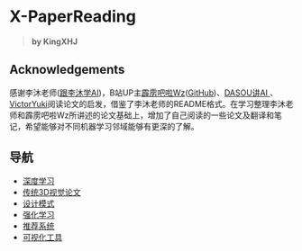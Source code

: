 # X-PaperReading

> **by KingXHJ**

## Acknowledgements
感谢李沐老师([跟李沐学AI](https://space.bilibili.com/1567748478?spm_id_from=333.337.0.0))，B站UP主[霹雳吧啦Wz](https://space.bilibili.com/18161609)([GitHub](https://github.com/WZMIAOMIAO/deep-learning-for-image-processing))、[DASOU讲AI
](https://space.bilibili.com/414678948)、[VictorYuki](https://space.bilibili.com/13355688)阅读论文的启发，借鉴了李沐老师的README格式。在学习整理李沐老师和霹雳吧啦Wz所讲述的论文基础上，增加了自己阅读的一些论文及翻译和笔记，希望能够对不同机器学习邻域能够有更深的了解。


## 导航
- [深度学习](./DeepLearning/README.md)
- [传统3D视觉论文](./Traditional%203D%20Vision/README.md)
- [设计模式](./Design%20patterns/README.md)
- [强化学习](./Reinforcement/README.md)
- [推荐系统](./Recommendation%20System/README.md)
- [可视化工具](./Tools/README.md)
